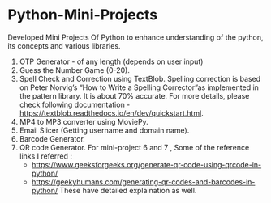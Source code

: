 # Python-Mini-Projects
Developed Mini Projects Of Python to enhance understanding of the python, its concepts and various libraries.

  1. OTP Generator -  of any length (depends on user input)
  2. Guess the Number Game (0-20).
  3. Spell Check and Correction using TextBlob.
     Spelling correction is based on Peter Norvig’s “How to Write a Spelling Corrector”as implemented in the pattern library. It is about 70% accurate. For more details, please check following documentation - https://textblob.readthedocs.io/en/dev/quickstart.html.
  4. MP4 to MP3 converter using MoviePy.
  5. Email Slicer (Getting username and domain name).
  6. Barcode Generator.
  7. QR code Generator.
     For mini-project 6 and 7 , Some of the reference links I referred :
     - https://www.geeksforgeeks.org/generate-qr-code-using-qrcode-in-python/
     - https://geekyhumans.com/generating-qr-codes-and-barcodes-in-python/
     These have detailed explaination as well.

